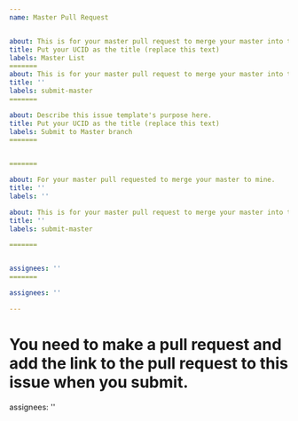 ```yaml
---
name: Master Pull Request


about: This is for your master pull request to merge your master into this repo
title: Put your UCID as the title (replace this text)
labels: Master List
=======
about: This is for your master pull request to merge your master into this repo.
title: ''
labels: submit-master
=======

about: Describe this issue template's purpose here.
title: Put your UCID as the title (replace this text)
labels: Submit to Master branch
=======


=======

about: For your master pull requested to merge your master to mine.
title: ''
labels: ''

about: This is for your master pull request to merge your master into this repo.
title: ''
labels: submit-master

=======


assignees: ''
=======

assignees: ''

---
```


You need to make a pull request and add the link to the pull request to this issue when you submit.
=======


assignees: ''